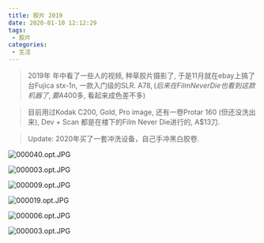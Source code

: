 ```yaml
---
title: 胶片 2019
date: 2020-01-10 12:12:29
tags:
 - 胶片
categories:
 - 生活
---
```


 > 2019年 年中看了一些人的视频, 种草胶片摄影了, 于是11月就在ebay上搞了台Fujica stx-1n, 一款入门级的SLR. A$78, (后来在Film Never Die也看到这款机器了, 要A$400多, 看起来成色差不多)

 > 目前用过Kodak C200, Gold, Pro image, 还有一卷Protar 160 (但还没洗出来), Dev + Scan 都是在楼下的Film Never Die进行的, A$13刀.

 > Update: 2020年买了一套冲洗设备，自己手冲黑白胶卷. 

 ![000040.opt.JPG](https://i.loli.net/2020/01/10/ziynSwBXZsxoeKY.jpg)

 ![000003.opt.JPG](https://i.loli.net/2020/01/10/Phod2m1gW5ckbjw.jpg)

 ![000009.opt.JPG](https://i.loli.net/2020/01/10/fxyaVLKgtHiQRJW.jpg)

 ![000019.opt.JPG](https://i.loli.net/2020/01/10/8npK3hS4P2oIfXc.jpg)

 ![000006.opt.JPG](https://i.loli.net/2020/01/10/9NpMHGVLsYkSOhR.jpg)

 ![000003.opt.JPG](https://i.loli.net/2020/01/10/sG6OzwU8V3H5KSj.jpg)